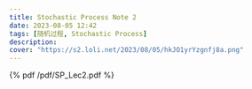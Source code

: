 ```yaml
---
title: Stochastic Process Note 2
date: 2023-08-05 12:42
tags: [随机过程, Stochastic Process]
description:
cover: "https://s2.loli.net/2023/08/05/hkJO1yrYzgnfj8a.png"
---
```



{% pdf /pdf/SP_Lec2.pdf %}